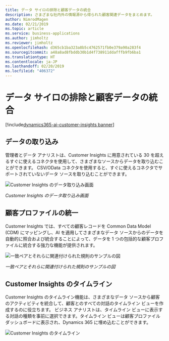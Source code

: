 ```yaml
---
title: データ サイロの排除と顧客データの統合
description: さまざまな社内外の情報源から得られた顧客関連データをまとめます。
author: NimrodMagen
ms.date: 02/21/2019
ms.topic: article
ms.service: business-applications
ms.author: jimholtz
ms.reviewer: jimholtz
ms.openlocfilehash: d365cb1ba323a8b5c4762571fb0e379a90a283f4
ms.sourcegitcommit: a48a8ad8fbddb30b1d4f738911ddafffb9fb6ba1
ms.translationtype: HT
ms.contentlocale: ja-JP
ms.lasthandoff: 02/20/2019
ms.locfileid: "406372"
---
```

# <a name="eliminate-data-silos-and-unify-customer-data"></a>データ サイロの排除と顧客データの統合 
[!include[dynamics365-ai-customer-insights banner](../../includes/dynamics365-ai-customer-insights.md)]


## <a name="data-ingestion"></a>データの取り込み

管理者とデータ アナリストは、Customer Insights に用意されている 30 を超えるすぐに使えるコネクタを使用して、さまざまなソースからデータを取り込むことができます。 CSV/OData コネクタを使用すると、すぐに使えるコネクタでサポートされていないデータ ソースを取り込むことができます。 

![Customer Insights のデータ取り込み画面](media/choose-data-source.png "Customer Insights のデータ取り込み画面")

*Customer Insights のデータ取り込み画面*  

## <a name="customer-profile-unification"></a>顧客プロファイルの統一

Customer Insights では、すべての顧客レコードを Common Data Model (CDM) にマッピングし、AI を適用してさまざまなデータ ソースからのデータを自動的に照合および統合することによって、データを 1 つの包括的な顧客プロファイルに統合する強力な機能が提供されます。  

![一致ペアとそれらに関連付けられた規則のサンプルの図](media/match-order.png "一致ペアとそれらに関連付けられた規則のサンプルの図")

*一致ペアとそれらに関連付けられた規則のサンプルの図*  

## <a name="customer-insights-timeline"></a>Customer Insights のタイムライン 

Customer Insights のタイムライン機能は、さまざまなデータ ソースから顧客のアクティビティを統合して、顧客とのすべての対話のタイムライン ビューを作成するのに役立ちます。 ビジネス アナリストは、タイムライン ビューに表示する対話の種類を事前に選択できます。タイムライン ビューは顧客プロファイル ダッシュボードに表示され、Dynamics 365 に埋め込むことができます。 

![Customer Insights のタイムライン](media/customer-insights-timeline.png "Customer Insights のタイムライン")


